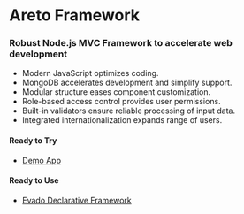 # Areto Framework

### Robust Node.js MVC Framework to accelerate web development

- Modern JavaScript optimizes coding.
- MongoDB accelerates development and simplify support.
- Modular structure eases component customization. 
- Role-based access control provides user permissions.
- Built-in validators ensure reliable processing of input data.
- Integrated internationalization expands range of users.

#### Ready to Try
 
- [Demo App](https://github.com/mkhorin/areto-basic-demo)

#### Ready to Use

- [Evado Declarative Framework](https://github.com/mkhorin/evado)